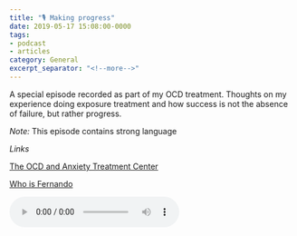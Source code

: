 ```yaml
---
title: "🎙 Making progress"
date: 2019-05-17 15:08:00-0000
tags:
- podcast
- articles
category: General
excerpt_separator: "<!--more-->"
---
```


A special episode recorded as part of my OCD treatment. Thoughts on my experience doing exposure treatment and how success is not the absence of failure, but rather progress.

*Note:* This episode contains strong language

*Links*

[The OCD and Anxiety Treatment Center](https://www.theocdandanxietytreatmentcenter.com/)

[Who is Fernando](https://www.bennorris.org/2019/03/26/what-intrusive-thoughts.html)

<audio controls="controls" src="https://www.bennorris.blog/uploads/2019/15ef6837ed.mp3" />

<!--more-->
